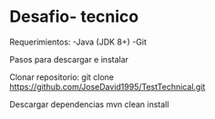 # Desafio- tecnico

Requerimientos:
-Java (JDK 8+)
-Git
  
Pasos para descargar e instalar

Clonar repositorio:
git clone https://github.com/JoseDavid1995/TestTechnical.git

Descargar dependencias
mvn clean install




